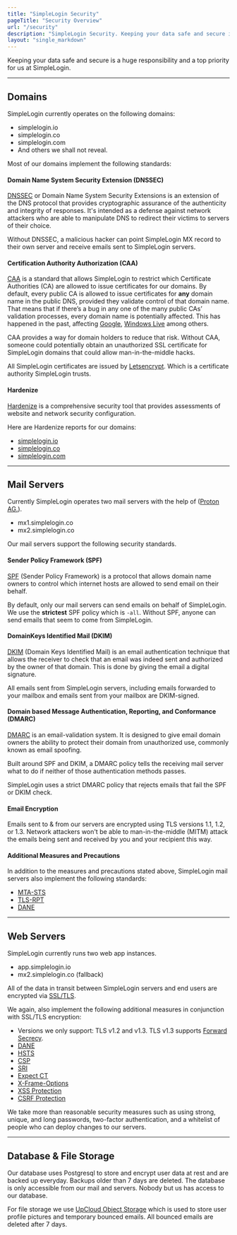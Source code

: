 ```yaml
---
title: "SimpleLogin Security"
pageTitle: "Security Overview"
url: "/security"
description: "SimpleLogin Security. Keeping your data safe and secure is a huge responsibility and a top priority for us. Here's how we make it happen."
layout: "single_markdown"
---
```


Keeping your data safe and secure is a huge responsibility and a top priority for us at SimpleLogin.

---

## Domains

SimpleLogin currently operates on the following domains:

- simplelogin.io
- simplelogin.co
- simplelogin.com
- And others we shall not reveal.

Most of our domains implement the following standards:

#### Domain Name System Security Extension (DNSSEC)

[DNSSEC](https://en.wikipedia.org/wiki/Domain_Name_System_Security_Extensions) or Domain Name System Security Extensions is an extension of the DNS protocol that provides cryptographic assurance of the authenticity and integrity of responses. It's intended as a defense against network attackers who are able to manipulate DNS to redirect their victims to servers of their choice.

Without DNSSEC, a malicious hacker can point SimpleLogin MX record to their own server and receive emails sent to SimpleLogin servers.

#### Certification Authority Authorization (CAA)

[CAA](https://en.wikipedia.org/wiki/DNS_Certification_Authority_Authorization) is a standard that allows SimpleLogin to restrict which Certificate Authorities (CA) are allowed to issue certificates for our domains. By default, every public CA is allowed to issue certificates for **any** domain name in the public DNS, provided they validate control of that domain name. That means that if there’s a bug in any one of the many public CAs’ validation processes, every domain name is potentially affected. This has happened in the past, affecting [Google](http://arstechnica.com/security/2015/10/still-fuming-over-https-mishap-google-gives-symantec-an-offer-it-cant-refuse/), [Windows Live](https://arstechnica.com/information-technology/2015/03/bogus-ssl-certificate-for-windows-live-could-allow-man-in-the-middle-hacks/) among others.

CAA provides a way for domain holders to reduce that risk. Without CAA, someone could potentially obtain an unauthorized SSL certificate for SimpleLogin domains that could allow man-in-the-middle hacks.

All SimpleLogin certificates are issued by [Letsencrypt](https://letsencrypt.org). Which is a certificate authority SimpleLogin trusts.

#### Hardenize

[Hardenize](https://www.hardenize.com) is a comprehensive security tool that provides assessments of website and network security configuration.

Here are Hardenize reports for our domains:

- [simplelogin.io](https://www.hardenize.com/report/simplelogin.io)
- [simplelogin.co](https://www.hardenize.com/report/simplelogin.co)
- [simplelogin.com](https://www.hardenize.com/report/simplelogin.com)

---

## Mail Servers

Currently SimpleLogin operates two mail servers with the help of ([Proton AG.](https://proton.me/about)).

- mx1.simplelogin.co
- mx2.simplelogin.co

Our mail servers support the following security standards.

#### Sender Policy Framework (SPF)

[SPF](https://en.wikipedia.org/wiki/Sender_Policy_Framework) (Sender Policy Framework) is a protocol that allows domain name owners to control which internet hosts are allowed to send email on their behalf.

By default, only our mail servers can send emails on behalf of SimpleLogin. We use the  **strictest** SPF policy which is `-all`. Without SPF, anyone can send emails that seem to come from SimpleLogin.

#### DomainKeys Identified Mail (DKIM)

[DKIM](https://en.wikipedia.org/wiki/DomainKeys_Identified_Mail) (Domain Keys Identified Mail) is an email authentication technique that allows the receiver to check that an email was indeed sent and authorized by the owner of that domain. This is done by giving the email a digital signature.

All emails sent from SimpleLogin servers, including emails forwarded to your mailbox and emails sent from your mailbox are DKIM-signed.

#### Domain based Message Authentication, Reporting, and Conformance (DMARC)

[DMARC](https://en.wikipedia.org/wiki/DMARC) is an email-validation system. It is designed to give email domain owners the ability to protect their domain from unauthorized use, commonly known as email spoofing.

Built around SPF and DKIM, a DMARC policy tells the receiving mail server what to do if neither of those authentication methods passes.

SimpleLogin uses a strict DMARC policy that rejects emails that fail the SPF or DKIM check.

#### Email Encryption

Emails sent to & from our servers are encrypted using TLS versions 1.1, 1.2, or 1.3. Network attackers won't be able to man-in-the-middle (MITM) attack the emails being sent and received by you and your recipient this way.

#### Additional Measures and Precautions

In addition to the measures and precautions stated above, SimpleLogin mail servers also implement the following standards:

- [MTA-STS](https://www.hardenize.com/blog/mta-sts)
- [TLS-RPT](https://www.hardenize.com/blog/smtp-tls-reporting-tls-rpt)
- [DANE](https://en.wikipedia.org/wiki/DNS-based_Authentication_of_Named_Entities)

---

## Web Servers

SimpleLogin currently runs two web app instances.

- app.simplelogin.io
- mx2.simplelogin.co (fallback)

All of the data in transit between SimpleLogin servers and end users are encrypted via [SSL/TLS](https://en.wikipedia.org/wiki/Transport_Layer_Security).

We again, also implement the following additional measures in conjunction with SSL/TLS encryption:

- Versions we only support: TLS v1.2 and v1.3. TLS v1.3 supports [Forward Secrecy](https://en.wikipedia.org/wiki/Forward_secrecy).
- [DANE](https://en.wikipedia.org/wiki/DNS-based_Authentication_of_Named_Entities)
- [HSTS](https://en.wikipedia.org/wiki/HTTP_Strict_Transport_Security)
- [CSP](https://en.wikipedia.org/wiki/Content_Security_Policy)
- [SRI](https://en.wikipedia.org/wiki/Subresource_Integrity)
- [Expect CT](https://tools.ietf.org/html/rfc6962)
- [X-Frame-Options](https://tools.ietf.org/html/rfc7034)
- [XSS Protection](https://en.wikipedia.org/wiki/Cross-site_scripting)
- [CSRF Protection](https://en.wikipedia.org/wiki/Cross-site_request_forgery)

We take more than reasonable security measures such as using strong, unique, and long passwords, two-factor authentication, and a whitelist of people who can deploy changes to our servers.

---

## Database & File Storage

Our database uses Postgresql to store and encrypt user data at rest and are backed up everyday. Backups older than 7 days are deleted. The database is only accessible from our mail and servers. Nobody but us has access to our database.

For file storage we use [UpCloud Object Storage](https://upcloud.com/products/object-storage) which is used to store user profile pictures and temporary bounced emails. All bounced emails are deleted after 7 days.
